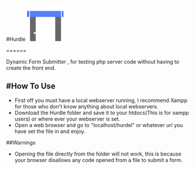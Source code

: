 #Hurdle  <img src="https://raw.githubusercontent.com/ksparakis/Hurdle/master/default_app_logo.png" width="100px" height="100px"/>
 
======

Dynamic Form Submitter , for testing php server code without having to create the front end.

#How To Use
------------

* First off you must have a local webserver running, I recommend Xampp for those who don't know anything about local webservers.
* Download the Hurdle folder and save it to your htdocs(This is for xampp users) or where ever your webserver is set.
* Open a web browser and go to "localhost/hurdel" or whatever url you have set the file in and enjoy.

##Warnings
- Opening the file directly from the folder will not work, this is because your browser disallows any code opened from a file to submit a form.

